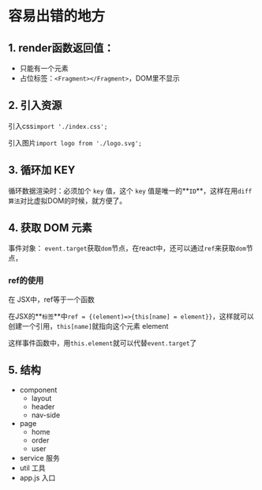 # 容易出错的地方

## 1. render函数返回值：

- 只能有一个元素
- 占位标签：`<Fragment></Fragment>`，DOM里不显示

## 2. 引入资源

引入css`import './index.css';`

引入图片`import logo from './logo.svg';`

## 3. 循环加 KEY

循环数据渲染时：必须加个 `key` 值，这个 `key` 值是唯一的**`ID`**，这样在用`diff算法`对比虚拟DOM的时候，就方便了。

## 4. 获取 DOM 元素

事件对象： `event.target`获取`dom`节点，在react中，还可以通过`ref`来获取`dom`节点，

### ref的使用

在 JSX中，ref等于一个函数

在JSX的**`标签`**中`ref = {(element)=>{this[name] = element}}`，这样就可以创建一个引用，`this[name]`就指向这个元素 element

这样事件函数中，用`this.element`就可以代替`event.target`了

## 5. 结构

- component
  - layout
  - header
  - nav-side
- page
  - home
  - order
  - user
- service 服务
- util 工具
- app.js 入口